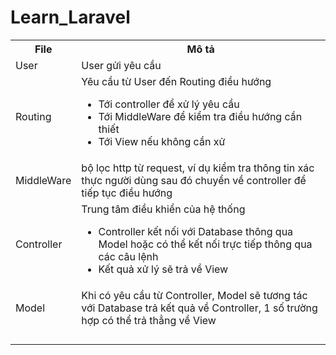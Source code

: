 # Learn_Laravel
<table>
  <tr>
    <th>File</th>
    <th>Mô tả</th>
  </tr>
  
  <tr>
    <td>User</td>
    <td>User gửi yêu cầu</td>
  </tr>
  
  <tr>
    <td>Routing</td>
    <td>Yêu cầu từ User đến Routing điều hướng<br>
      <ul>
        <li>Tới controller để xử lý yêu cầu</li>
        <li>Tới MiddleWare để kiểm tra điều hướng cần thiết</li>
        <li>Tới View nếu không cần xử </li>
      </ul>
    </td>
  </tr>
  
  <tr>
    <td>MiddleWare</td>
    <td>bộ lọc http từ request, ví dụ kiểm tra thông tin xác thực người dùng sau đó chuyển về controller để tiếp tục điều hướng</td>
  </tr>
  
  <tr>
    <td>Controller</td>
    <td>Trung tâm điều khiển của hệ thống
    <ul>
      <li>Controller kết nối với Database thông qua Model hoặc có thể kết nối trực tiếp thông qua các câu lệnh </li>
      <li>Kết quả xử lý sẽ trả về View</li>
    </ul>
    </td>
  </tr>
  
  <tr>
    <td>Model</td>
    <td>Khi có yêu cầu từ Controller, Model sẽ tương tác với Database trả kết quả về Controller, 1 số trường hợp có thể trả thẳng về View </td>
  </tr>
  
  <tr>
    <td></td>
    <td></td>
  </tr>
  
  <tr>
    <td></td>
    <td></td>
  </tr>
  
  <tr>
    <td></td>
    <td></td>
  </tr>
  
  <tr>
    <td></td>
    <td></td>
  </tr>
</table>
